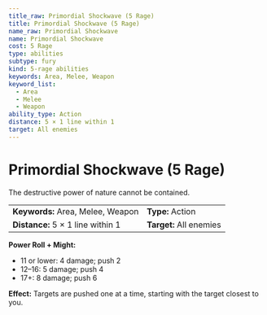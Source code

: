 ```yaml
---
title_raw: Primordial Shockwave (5 Rage)
title: Primordial Shockwave (5 Rage)
name_raw: Primordial Shockwave
name: Primordial Shockwave
cost: 5 Rage
type: abilities
subtype: fury
kind: 5-rage abilities
keywords: Area, Melee, Weapon
keyword_list:
  - Area
  - Melee
  - Weapon
ability_type: Action
distance: 5 × 1 line within 1
target: All enemies
---
```


# Primordial Shockwave (5 Rage)

The destructive power of nature cannot be contained.

<!-- @nosort -->

|                                   |                         |
| :-------------------------------- | :---------------------- |
| **Keywords:** Area, Melee, Weapon | **Type:** Action        |
| **Distance:** 5 × 1 line within 1 | **Target:** All enemies |

**Power Roll + Might:**

- 11 or lower: 4 damage; push 2
- 12–16: 5 damage; push 4
- 17+: 8 damage; push 6

**Effect:** Targets are pushed one at a time, starting with the target closest to you.

